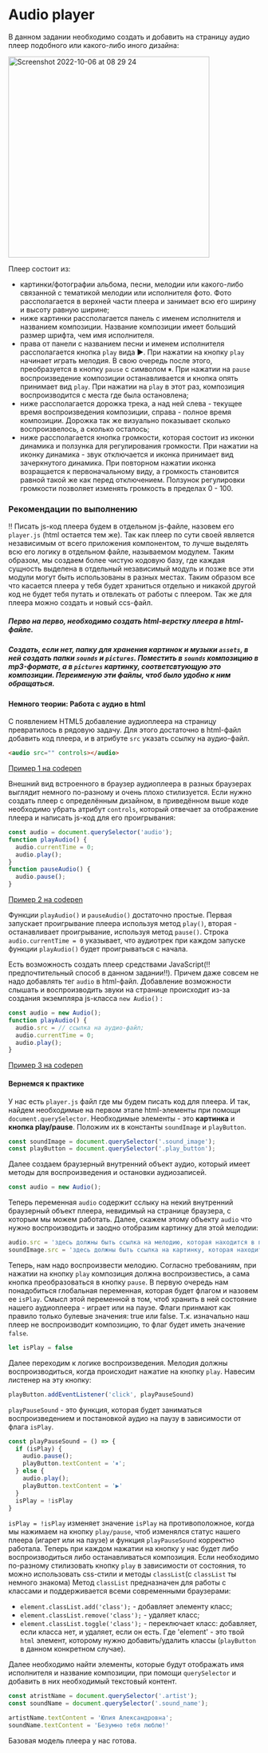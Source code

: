 # Audio player


В данном задании необходимо создать и добавить на страницу аудио плеер подобного или какого-либо иного дизайна:

<img width="403" alt="Screenshot 2022-10-06 at 08 29 24" src="https://user-images.githubusercontent.com/70028254/194221990-e9de305b-22f0-42a4-bc18-be88eec0b00f.png">

Плеер состоит из:
- картинки/фотографии альбома, песни, мелодии или какого-либо связанной с тематикой мелодии или исполнителя фото. Фото рассполагается в верхней части плеера и занимает всю его ширину и высоту равную ширине;
- ниже картинки рассполагается панель с именем исполнителя и названием композиции. Название композиции имеет больший размер шрифта, чем имя исполнителя.
- права от панели с названием песни и именем исполнителя рассполагается кнопка `play` вида ▶. При нажатии на кнопку `play` начинает играть мелодия. В свою очередь после этого, преобразуется в кнопку `pause` с символом ⏸. При нажатии на `pause` воспроизведение композиции останавливается и кнопка опять принимает вид `play`. При нажатии на `play` в этот раз, композиция воспроизводится с места где была остановлена;
- ниже рассполагается дорожка трека, а над ней слева - текущее время воспроизведения композиции, справа - полное время композиции. Дорожка так же визуально показывает сколько воспроизвелось, а сколько осталось;
- ниже рассполагается кнопка громкости, которая состоит из иконки динамика и ползунка для регулирования громкости. При нажатии на иконку динамика - звук отключается и иконка принимает вид зачеркнутого динамика. При повторном нажатии иконка возращается к первоначальному виду, а громкость становится равной такой же как перед отключением. Ползунок регулировки громкости позволяет изменять громкость в пределах 0 - 100. 

### Рекомендации по выполнению

‼ Писать js-код плеера будем в отдельном js-файле, назовем его `player.js` (html остается тем же). Так как плеер по сути своей является независимым от всего приложения компонентом, то лучше выделять всю его логику в отдельном файле, называемом модулем. Таким образом, мы создаем более чистую кодовую базу, где каждая сущность выделена в отдельный независимый модуль и позже все эти модули могут быть использованы в разных местах. Таким образом все что касается плеера у тебя будет храниться отдельно и никакой другой код не будет тебя путать и отвлекать от работы с плеером.
Так же для плеера можно создать и новый ccs-файл.

##### Перво на перво, необходимо создать html-верстку плеера в html-файле.
##### Создать, если нет, папку для хранения картинок и музыки `assets`, в ней создать папки `sounds` и `pictures`. Поместить в `sounds` композицию в mp3-формате, а в `pictures` картинку, соответсвтующую это композиции. Переименую эти файлы, чтоб было удобно к ним обращаться.

#### Немного теории: Работа с аудио в html

С появлением HTML5 добавление аудиоплеера на страницу превратилось в рядовую задачу. Для этого достаточно в html-файл добавить код плеера, и в атрибуте `src` указать ссылку на аудио-файл.
```html
<audio src="" controls></audio>
```
[Пример 1 на codepen](https://codepen.io/irinainina/pen/poerqar)

Внешний вид встроенного в браузер аудиоплеера в разных браузерах выглядит немного по-разному и очень плохо стилизуется. Если нужно создать плеер с определённым дизайном, в приведённом выше коде необходимо убрать атрибут `controls`, который отвечает за отображение плеера и написать js-код для его проигрывания:
```js
const audio = document.querySelector('audio');
function playAudio() {
  audio.currentTime = 0;
  audio.play();
}
function pauseAudio() {
  audio.pause();
}
```
[Пример 2 на codepen](https://codepen.io/irinainina/pen/RwoKVBW)

Функции `playAudio()` и `pauseAudio()` достаточно простые. Первая запускает проигрывание плеера используя метод `play()`, вторая - останавливает проигрывание, используя метод `pause()`. Строка `audio.currentTime = 0` указывает, что аудиотрек при каждом запуске функции `playAudio()` будет проигрываться с начала.

Есть возможность создать плеер средствами JavaScript(‼предпочтительный способ в данном задании‼). Причем даже совсем не надо добавлять тег `audio` в html-файл. Добавление возможности слышать и воспроизводить звуки на странице происходит из-за создания экземпляра js-класса `new Audio()` :
```js
const audio = new Audio();
function playAudio() {
  audio.src = // ссылка на аудио-файл;
  audio.currentTime = 0;
  audio.play();
}
```
[Пример 3 на codepen](https://codepen.io/irinainina/pen/dyvzrNV)

#### Вернемся к практике
У нас есть `player.js` файл где мы будем писать код для плеера.
И так, найдем необходимые на первом этапе html-элементы при помощи `document.querySelector`. Необходимые элементы - это **картинка** и **кнопка play/pause**.
Положим их в константы `soundImage` и `playButton`.
```js
const soundImage = document.querySelector('.sound_image');
const playButton = document.querySelector('.play_button');
```
Далее создаем браузерный внутренний объект аудио, который имеет методы для воспроизведения и остановки аудиозаписей.
```js
const audio = new Audio();
```
Теперь переменная `audio` содержит сслыку на некий внутренний браузерный объект плеера, невидимый на странице браузера, с которым мы можем работать.
Далее, скажем этому объекту `audio` что нужно воспроизводить и заодно отобразим картинку для этой мелодии:
```js
audio.src = 'здесь должны быть ссылка на мелодию, которая находится в папке `assets/sounds/`';
soundImage.src = 'здесь должны быть ссылка на картинку, которая находится в папке `assets/pictures/`';
```

Теперь, нам надо воспроизвести мелодию. Согласно требованиям, при нажатии на кнопку `play` композиция должна воспроизвестись, а сама кнопка преобразоваться в кнопку `pause`.
В первую очередь нам понадобиться глобальная переменная, которая будет флагом и назовем ее `isPlay`. Смысл этой переменной в том, чтоб хранить в ней состояние нашего аудиоплеера - играет или на паузе.
Флаги принмают как правило только булевые значения: true или false. Т.к. изначально наш плеер не воспроизводит композицию, то флаг будет иметь значение `false`.
```js
let isPlay = false
```
Далее переходим к логике воспроизведения. Мелодия должны воспроизводиться, когда происходит нажатие на кнопку `play`. Навесим листенер на эту кнопку:
```js
playButton.addEventListener('click', playPauseSound)
```
`playPauseSound` - это функция, которая будет заниматься воспроизведением и постановкой аудио на паузу в зависимости от флага `isPlay`.

```js 
const playPauseSound = () => {
  if (isPlay) {
    audio.pause();
    playButton.textContent = '⏸';
  } else {
    audio.play();
    playButton.textContent = '▶'
  }
  isPlay = !isPlay
}
```
`isPlay = !isPlay` изменяет значение `isPlay` на противоположное, когда мы нажимаем на кнопку `play/pause`, чтоб изменялся статус нашего плеера (игарет или на паузе) и функция `playPauseSound` корректно работала.
Теперь при каждом нажатии на кнопку у нас будет либо воспроизводиться либо останавливаться композиция.
Если необходимо по-разному стилизовать кнопку `play` в зависимости от состояния, то можно использовать css-стили и методы  `classList`(c `classList` ты немного знакома)
Метод `classList` предназначен для работы с классами и поддерживается всеми современными браузерами:
- `element.classList.add('class');` - добавляет элементу класс;
- `element.classList.remove('class');` - удаляет класс;
- `element.classList.toggle('class');` - переключает класс: добавляет, если класса нет, и удаляет, если он есть.
Где 'element' - это твой `html` элемент, которому нужно добавить/удалить классы (`playButton` в данном конкретном случае).
  
Далее необходимо найти элементы, которые будут отображать имя исполнителя и название композиции, при помощи `querySelector` и добавить в них необходимый текстовый контент.
```js
const atristName = document.querySelector('.artist');
const soundName = document.querySelector('.sound_name');

artistName.textContent = 'Юлия Александровна';
soundName.textContent = 'Безумно тебя люблю!'
```
Базовая модель плеера у нас готова.
